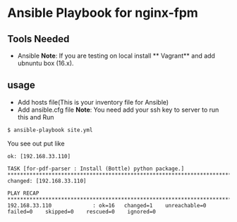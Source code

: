 # Ansible Playbook for nginx-fpm

## Tools Needed
* Ansible 
**Note**: If you are testing on local install ** Vagrant** and add ubnuntu box (16.x).

## usage

* Add hosts file(This is your inventory file for Ansible)
* Add ansible.cfg file
**Note**: You need add your ssh key to server to run this 
and Run
```bash
$ ansible-playbook site.yml
```
You see out put like 
```
ok: [192.168.33.110]

TASK [for-pdf-parser : Install (Bottle) python package.] ***************************************************************************
changed: [192.168.33.110]

PLAY RECAP *************************************************************************************************************************
192.168.33.110             : ok=16   changed=1    unreachable=0    failed=0    skipped=0    rescued=0    ignored=0

```